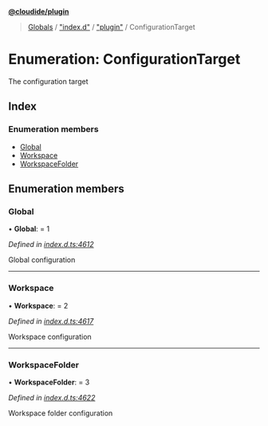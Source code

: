 **[@cloudide/plugin](../README.md)**

> [Globals](../README.md) / ["index.d"](../modules/_index_d_.md) / ["plugin"](../modules/_index_d_._plugin_.md) / ConfigurationTarget

# Enumeration: ConfigurationTarget

The configuration target

## Index

### Enumeration members

* [Global](_index_d_._plugin_.configurationtarget.md#global)
* [Workspace](_index_d_._plugin_.configurationtarget.md#workspace)
* [WorkspaceFolder](_index_d_._plugin_.configurationtarget.md#workspacefolder)

## Enumeration members

### Global

•  **Global**:  = 1

*Defined in [index.d.ts:4612](https://github.com/huaweicloud/cloudide-plugin-api/blob/1ab5ef8/index.d.ts#L4612)*

Global configuration

___

### Workspace

•  **Workspace**:  = 2

*Defined in [index.d.ts:4617](https://github.com/huaweicloud/cloudide-plugin-api/blob/1ab5ef8/index.d.ts#L4617)*

Workspace configuration

___

### WorkspaceFolder

•  **WorkspaceFolder**:  = 3

*Defined in [index.d.ts:4622](https://github.com/huaweicloud/cloudide-plugin-api/blob/1ab5ef8/index.d.ts#L4622)*

Workspace folder configuration
